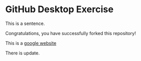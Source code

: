 # GitHub Desktop Exercise

This is a sentence.

Congratulations, you have successfully forked this repository!

This is a [google website](https://www.google.com)

There is update.
